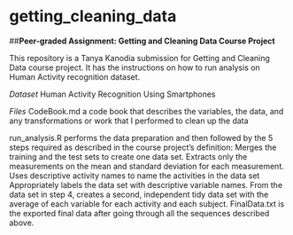 # getting_cleaning_data

##**Peer-graded Assignment: Getting and Cleaning Data Course Project**

This repository is a Tanya Kanodia submission for Getting and Cleaning Data course project. It has the instructions on how to run analysis on Human Activity recognition dataset.

*Dataset*
Human Activity Recognition Using Smartphones

*Files*
CodeBook.md a code book that describes the variables, the data, and any transformations or work that I performed to clean up the data

run_analysis.R performs the data preparation and then followed by the 5 steps required as described in the course project’s definition:
Merges the training and the test sets to create one data set.
Extracts only the measurements on the mean and standard deviation for each measurement.
Uses descriptive activity names to name the activities in the data set
Appropriately labels the data set with descriptive variable names.
From the data set in step 4, creates a second, independent tidy data set with the average of each variable for each activity and each subject.
FinalData.txt is the exported final data after going through all the sequences described above.
